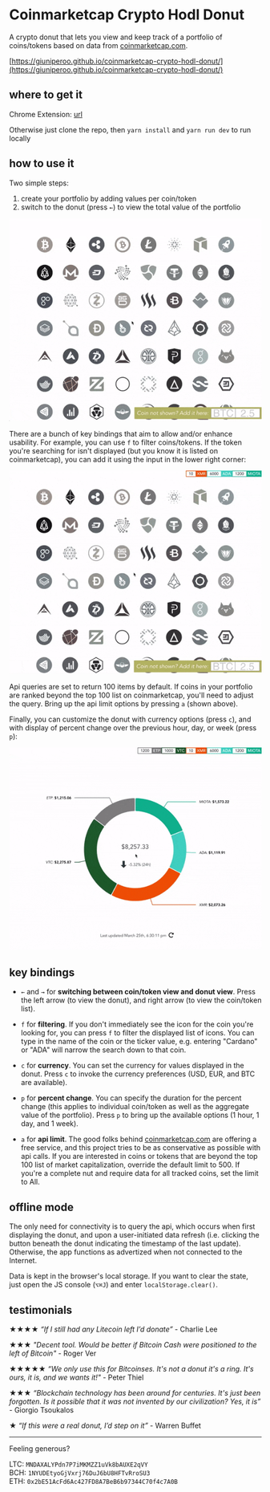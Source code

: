 # Coinmarketcap Crypto Hodl Donut

A crypto donut that lets you view and keep track of a portfolio of coins/tokens based on data from [coinmarketcap.com](https://coinmarketcap.com).

[https://giuniperoo.github.io/coinmarketcap-crypto-hodl-donut/](https://giuniperoo.github.io/coinmarketcap-crypto-hodl-donut/)


## where to get it

Chrome Extension: [url]()

Otherwise just clone the repo, then `yarn install` and `yarn run dev` to run locally


## how to use it

Two simple steps:

1. create your portfolio by adding values per coin/token
2. switch to the donut (press `←`) to view the total value of the portfolio

![](/docs/1.gif)

There are a bunch of key bindings that aim to allow and/or enhance usability. For example, you can use `f` to filter coins/tokens. If the token you're searching for isn't displayed (but you know it is listed on coinmarketcap), you can add it using the input in the lower right corner:

![](/docs/2.gif)

Api queries are set to return 100 items by default. If coins in your portfolio are ranked beyond the top 100 list on coinmarketcap, you'll need to adjust the query. Bring up the api limit options by pressing `a` (shown above).

Finally, you can customize the donut with currency options (press `c`), and with display of percent change over the previous hour, day, or week (press `p`):

![](/docs/3.gif)

## key bindings

* `←` and `→` for **switching between coin/token view and donut view**. Press the left arrow (to view the donut), and right arrow (to view the coin/token list).

* `f` for **filtering**. If you don't immediately see the icon for the coin you're looking for, you can press `f` to filter the displayed list of icons. You can type in the name of the coin or the ticker value, e.g. entering "Cardano" or "ADA" will narrow the search down to that coin.

* `c` for **currency**. You can set the currency for values displayed in the donut. Press `c` to invoke the currency preferences (USD, EUR, and BTC are available).

* `p` for **percent change**. You can specify the duration for the percent change (this applies to individual coin/token as well as the aggregate value of the portfolio). Press `p` to bring up the available options (1 hour, 1 day, and 1 week).

* `a` for **api limit**. The good folks behind [coinmarketcap.com](https://coinmarketcap.com) are offering a free service, and this project tries to be as conservative as possible with api calls. If you are interested in coins or tokens that are beyond the top 100 list of market capitalization, override the default limit to 500. If you're a complete nut and require data for all tracked coins, set the limit to All.


## offline mode

The only need for connectivity is to query the api, which occurs when first displaying the donut, and upon a user-initiated data refresh (i.e. clicking the button beneath the donut indicating the timestamp of the last update). Otherwise, the app functions as advertized when not connected to the Internet.

Data is kept in the browser's local storage. If you want to clear the state, just open the JS console (`⌥⌘J`) and enter `localStorage.clear()`.


## testimonials

★★★★ *“If I still had any Litecoin left I’d donate”* - Charlie Lee

★★★ *"Decent tool. Would be better if Bitcoin Cash were positioned to the left of Bitcoin"* - Roger Ver

★★★★★ *“We only use this for Bitcoinses.  It's not a donut it's a ring. It's ours, it is, and we wants it!"* - Peter Thiel

★★★ *“Blockchain technology has been around for centuries. It's just been forgotten. Is it possible that it was not invented by our civilization? Yes, it is”* - Giorgio Tsoukalos

★ *“If this were a real donut, I’d step on it”* - Warren Buffet

---

Feeling generous?

LTC: `MNDAXALYPdn7P7iMKMZZ1uVk8bAUXE2qVY`  
BCH: `1NYUDEtyoGjVxrj76DuJ6bU8HFTvRroSU3`  
ETH: `0x2bE51AcFd6Ac427FD8A7BeB6b97344C70f4c7A0B`
